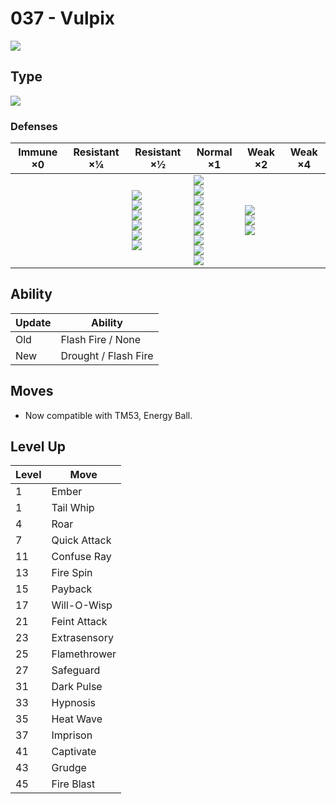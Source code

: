 # 037 - Vulpix
![][037]

## Type

![][fire]

### Defenses

Immune ×0 | Resistant ×¼ | Resistant ×½                                                                         | Normal ×1                                                                                                                                         | Weak ×2                                      | Weak ×4 | 
---       | ---          | ---                                                                                  | ---                                                                                                                                               | ---                                          | ---     | 
          |              | ![][bug]<br> ![][steel]<br> ![][fire]<br> ![][grass]<br> ![][ice]<br> ![][fairy]<br> | ![][normal]<br> ![][fighting]<br> ![][flying]<br> ![][poison]<br> ![][ghost]<br> ![][electric]<br> ![][psychic]<br> ![][dragon]<br> ![][dark]<br> | ![][ground]<br> ![][rock]<br> ![][water]<br> |         | 

## Ability

Update | Ability              | 
---    | ---                  | 
Old    | Flash Fire / None    | 
New    | Drought / Flash Fire | 

## Moves

 - Now compatible with TM53, Energy Ball.

## Level Up

Level | Move         | 
---   | ---          | 
1     | Ember        | 
1     | Tail Whip    | 
4     | Roar         | 
7     | Quick Attack | 
11    | Confuse Ray  | 
13    | Fire Spin    | 
15    | Payback      | 
17    | Will-O-Wisp  | 
21    | Feint Attack | 
23    | Extrasensory | 
25    | Flamethrower | 
27    | Safeguard    | 
31    | Dark Pulse   | 
33    | Hypnosis     | 
35    | Heat Wave    | 
37    | Imprison     | 
41    | Captivate    | 
43    | Grudge       | 
45    | Fire Blast   | 

[037]: ../img/pokemon/037.png
[normal]: ../img/types/normal.png
[fire]: ../img/types/fire.png
[fighting]: ../img/types/fighting.png
[water]: ../img/types/water.png
[flying]: ../img/types/flying.png
[grass]: ../img/types/grass.png
[poison]: ../img/types/poison.png
[electric]: ../img/types/electric.png
[ground]: ../img/types/ground.png
[psychic]: ../img/types/psychic.png
[rock]: ../img/types/rock.png
[ice]: ../img/types/ice.png
[bug]: ../img/types/bug.png
[dragon]: ../img/types/dragon.png
[ghost]: ../img/types/ghost.png
[dark]: ../img/types/dark.png
[steel]: ../img/types/steel.png
[fairy]: ../img/types/fairy.png
